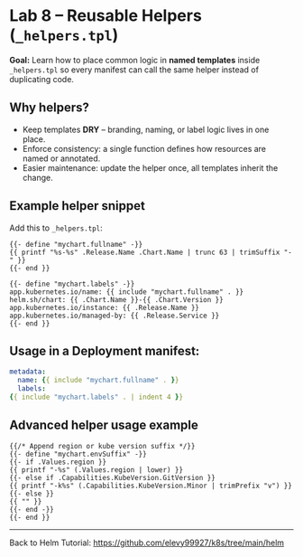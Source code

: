 # Lab 8 – Reusable Helpers (`_helpers.tpl`)

**Goal:** Learn how to place common logic in **named templates** inside `_helpers.tpl` so every manifest can call the same helper instead of duplicating code.

## Why helpers?

* Keep templates **DRY** – branding, naming, or label logic lives in one place.
* Enforce consistency: a single function defines how resources are named or annotated.
* Easier maintenance: update the helper once, all templates inherit the change.

## Example helper snippet

Add this to `_helpers.tpl`:

```tpl
{{- define "mychart.fullname" -}}
{{ printf "%s-%s" .Release.Name .Chart.Name | trunc 63 | trimSuffix "-" }}
{{- end }}

{{- define "mychart.labels" -}}
app.kubernetes.io/name: {{ include "mychart.fullname" . }}
helm.sh/chart: {{ .Chart.Name }}-{{ .Chart.Version }}
app.kubernetes.io/instance: {{ .Release.Name }}
app.kubernetes.io/managed-by: {{ .Release.Service }}
{{- end }}
```

## Usage in a Deployment manifest:

```yaml
metadata:
  name: {{ include "mychart.fullname" . }}
  labels:
{{ include "mychart.labels" . | indent 4 }}
```

## Advanced helper usage example

```tpl
{{/* Append region or kube version suffix */}}
{{- define "mychart.envSuffix" -}}
{{- if .Values.region }}
{{ printf "-%s" (.Values.region | lower) }}
{{- else if .Capabilities.KubeVersion.GitVersion }}
{{ printf "-k%s" (.Capabilities.KubeVersion.Minor | trimPrefix "v") }}
{{- else }}
{{ "" }}
{{- end -}}
{{- end }}
```

---

Back to Helm Tutorial:
https://github.com/elevy99927/k8s/tree/main/helm